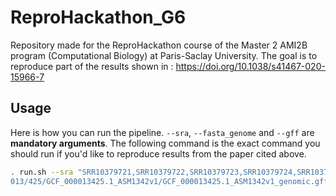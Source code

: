 # ReproHackathon_G6
Repository made for the ReproHackathon course of the Master 2 AMI2B program (Computational Biology) at Paris-Saclay University. The goal is to reproduce part of the results shown in : https://doi.org/10.1038/s41467-020-15966-7

## **Usage**
Here is how you can run the pipeline. `--sra`, `--fasta_genome` and `--gff` are **mandatory arguments**. The following command is the exact command you should run if you'd like to reproduce results from the paper cited above.
```bash
. run.sh --sra "SRR10379721,SRR10379722,SRR10379723,SRR10379724,SRR10379725,SRR10379726" --control "SRR10379724,SRR10379725,SRR10379726" --fasta_genome "https://ftp.ncbi.nlm.nih.gov/genomes/all/GCF/000/013/425/GCF_000013425.1_ASM1342v1/GCF_000013425.1_ASM1342v1_genomic.fna.gz" --gff "https://ftp.ncbi.nlm.nih.gov/genomes/all/GCF/000/
013/425/GCF_000013425.1_ASM1342v1/GCF_000013425.1_ASM1342v1_genomic.gff.gz" -t 8
```
